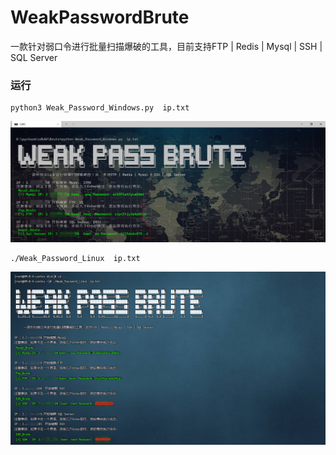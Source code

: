 # WeakPasswordBrute
 一款针对弱口令进行批量扫描爆破的工具，目前支持FTP | Redis | Mysql | SSH | SQL Server 

### 运行
```
python3 Weak_Password_Windows.py  ip.txt
```
![Weak_Password_Linux](/images/Weak_Password_Windows.png)

```
./Weak_Password_Linux  ip.txt
```
![Weak_Password_Linux](/images/Weak_Password_Linux.png)
